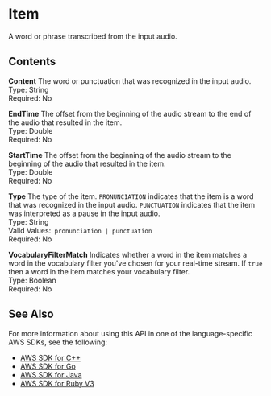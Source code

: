 # Item<a name="API_streaming_Item"></a>

A word or phrase transcribed from the input audio\.

## Contents<a name="API_streaming_Item_Contents"></a>

 **Content**   <a name="transcribe-Type-streaming_Item-Content"></a>
The word or punctuation that was recognized in the input audio\.  
Type: String  
Required: No

 **EndTime**   <a name="transcribe-Type-streaming_Item-EndTime"></a>
The offset from the beginning of the audio stream to the end of the audio that resulted in the item\.  
Type: Double  
Required: No

 **StartTime**   <a name="transcribe-Type-streaming_Item-StartTime"></a>
The offset from the beginning of the audio stream to the beginning of the audio that resulted in the item\.  
Type: Double  
Required: No

 **Type**   <a name="transcribe-Type-streaming_Item-Type"></a>
The type of the item\. `PRONUNCIATION` indicates that the item is a word that was recognized in the input audio\. `PUNCTUATION` indicates that the item was interpreted as a pause in the input audio\.  
Type: String  
Valid Values:` pronunciation | punctuation`   
Required: No

 **VocabularyFilterMatch**   <a name="transcribe-Type-streaming_Item-VocabularyFilterMatch"></a>
Indicates whether a word in the item matches a word in the vocabulary filter you've chosen for your real\-time stream\. If `true` then a word in the item matches your vocabulary filter\.  
Type: Boolean  
Required: No

## See Also<a name="API_streaming_Item_SeeAlso"></a>

For more information about using this API in one of the language\-specific AWS SDKs, see the following:
+  [AWS SDK for C\+\+](https://docs.aws.amazon.com/goto/SdkForCpp/transcribe-streaming-2017-10-26/Item) 
+  [AWS SDK for Go](https://docs.aws.amazon.com/goto/SdkForGoV1/transcribe-streaming-2017-10-26/Item) 
+  [AWS SDK for Java](https://docs.aws.amazon.com/goto/SdkForJava/transcribe-streaming-2017-10-26/Item) 
+  [AWS SDK for Ruby V3](https://docs.aws.amazon.com/goto/SdkForRubyV3/transcribe-streaming-2017-10-26/Item) 